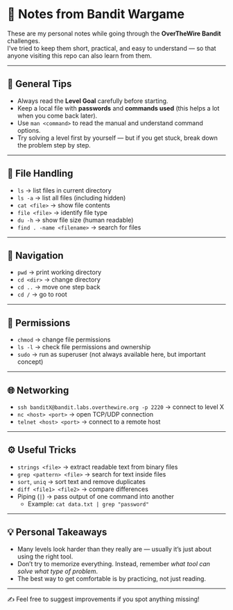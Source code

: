 # 📝 Notes from Bandit Wargame

These are my personal notes while going through the **OverTheWire Bandit** challenges.  
I’ve tried to keep them short, practical, and easy to understand — so that anyone visiting this repo can also learn from them.

---

## 🔑 General Tips
- Always read the **Level Goal** carefully before starting.
- Keep a local file with **passwords** and **commands used** (this helps a lot when you come back later).
- Use `man <command>` to read the manual and understand command options.
- Try solving a level first by yourself — but if you get stuck, break down the problem step by step.

---

## 📂 File Handling
- `ls` → list files in current directory  
- `ls -a` → list all files (including hidden)  
- `cat <file>` → show file contents  
- `file <file>` → identify file type  
- `du -h` → show file size (human readable)  
- `find . -name <filename>` → search for files  

---

## 🔗 Navigation
- `pwd` → print working directory  
- `cd <dir>` → change directory  
- `cd ..` → move one step back  
- `cd /` → go to root  

---

## 🔐 Permissions
- `chmod` → change file permissions  
- `ls -l` → check file permissions and ownership  
- `sudo` → run as superuser (not always available here, but important concept)  

---

## 🌐 Networking
- `ssh banditX@bandit.labs.overthewire.org -p 2220` → connect to level X  
- `nc <host> <port>` → open TCP/UDP connection  
- `telnet <host> <port>` → connect to a remote host  

---

## ⚙️ Useful Tricks
- `strings <file>` → extract readable text from binary files  
- `grep <pattern> <file>` → search for text inside files  
- `sort`, `uniq` → sort text and remove duplicates  
- `diff <file1> <file2>` → compare differences  
- Piping (`|`) → pass output of one command into another  
  - Example: `cat data.txt | grep "password"`  

---

## 💡 Personal Takeaways
- Many levels look harder than they really are — usually it’s just about using the right tool.
- Don’t try to memorize everything. Instead, remember *what tool can solve what type of problem*.
- The best way to get comfortable is by practicing, not just reading.

---

✍️ Feel free to suggest improvements if you spot anything missing!
